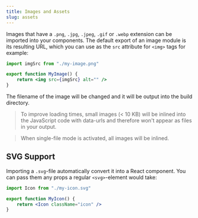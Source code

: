```yaml
---
title: Images and Assets
slug: assets
---
```


Images that have a `.png`, `.jpg`, `.jpeg`, `.gif` or `.webp` extension can be
imported into your components. The default export of an image module is its
resulting URL, which you can use as the `src` attribute for `<img>` tags for
example:

```jsx
import imgSrc from "./my-image.png"

export function MyImage() {
    return <img src={imgSrc} alt="" />
}
```

The filename of the image will be changed and it will be output into the build
directory.

> To improve loading times, small images (< 10 KB) will be inlined into the
> JavaScript code with data-urls and therefore won't appear as files in your
> output.

> When single-file mode is activated, all images will be inlined.

## SVG Support

Importing a `.svg`-file automatically convert it into a React component. You can
pass them any props a regular `<svg>`-element would take:

```jsx
import Icon from "./my-icon.svg"

export function MyIcon() {
    return <Icon className="icon" />
}
```
